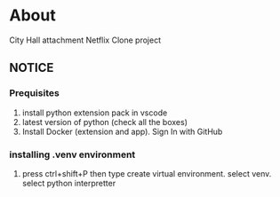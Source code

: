 # About

City Hall attachment Netflix Clone project

## NOTICE

### Prequisites

1.  install python extension pack in vscode
2.  latest version of python (check all the boxes)
3. Install Docker (extension and app). Sign In with GitHub

### installing .venv environment

1. press ctrl+shift+P then type create virtual environment. 
    select venv. 
    select python interpretter